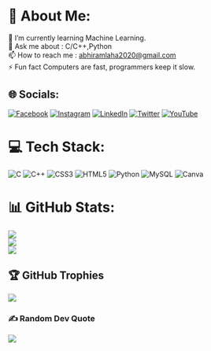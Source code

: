 # 💫 About Me:
🌱 I’m currently learning Machine Learning.<br>💬 Ask me about  : C/C++,Python<br>📫 How to reach me : abhiramlaha2020@gmail.com<br>⚡ Fun fact Computers are fast, programmers keep it slow.


## 🌐 Socials:
[![Facebook](https://img.shields.io/badge/Facebook-%231877F2.svg?logo=Facebook&logoColor=white)](https://facebook.com/abhiramlaha2020) [![Instagram](https://img.shields.io/badge/Instagram-%23E4405F.svg?logo=Instagram&logoColor=white)](https://instagram.com/abhiram_laha) [![LinkedIn](https://img.shields.io/badge/LinkedIn-%230077B5.svg?logo=linkedin&logoColor=white)](https://linkedin.com/in/abhiramlaha) [![Twitter](https://img.shields.io/badge/Twitter-%231DA1F2.svg?logo=Twitter&logoColor=white)](https://twitter.com/lahaabhiram) [![YouTube](https://img.shields.io/badge/YouTube-%23FF0000.svg?logo=YouTube&logoColor=white)](https://youtube.com/@AbhiramLaha) 

# 💻 Tech Stack:
![C](https://img.shields.io/badge/c-%2300599C.svg?style=for-the-badge&logo=c&logoColor=white) ![C++](https://img.shields.io/badge/c++-%2300599C.svg?style=for-the-badge&logo=c%2B%2B&logoColor=white) ![CSS3](https://img.shields.io/badge/css3-%231572B6.svg?style=for-the-badge&logo=css3&logoColor=white) ![HTML5](https://img.shields.io/badge/html5-%23E34F26.svg?style=for-the-badge&logo=html5&logoColor=white) ![Python](https://img.shields.io/badge/python-3670A0?style=for-the-badge&logo=python&logoColor=ffdd54) ![MySQL](https://img.shields.io/badge/mysql-%2300f.svg?style=for-the-badge&logo=mysql&logoColor=white) ![Canva](https://img.shields.io/badge/Canva-%2300C4CC.svg?style=for-the-badge&logo=Canva&logoColor=white)
# 📊 GitHub Stats:
![](https://github-readme-stats.vercel.app/api?username=Abhiram-Laha&theme=radical&hide_border=false&include_all_commits=true&count_private=true)<br/>
![](https://github-readme-streak-stats.herokuapp.com/?user=Abhiram-Laha&theme=radical&hide_border=false)<br/>
![](https://github-readme-stats.vercel.app/api/top-langs/?username=Abhiram-Laha&theme=radical&hide_border=false&include_all_commits=true&count_private=true&layout=compact)

## 🏆 GitHub Trophies
![](https://github-profile-trophy.vercel.app/?username=Abhiram-Laha&theme=discord&no-frame=false&no-bg=true&margin-w=4)

### ✍️ Random Dev Quote
![](https://quotes-github-readme.vercel.app/api?type=horizontal&theme=tokyonight)



